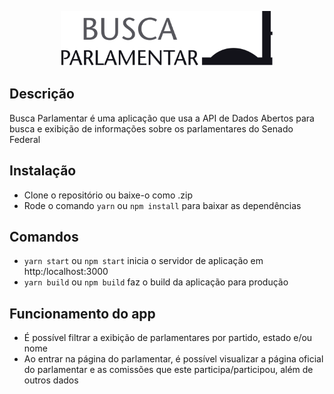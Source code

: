 <p align="center">
  <img width="340" src="https://github.com/sethwololo/busca-parlamentar/blob/master/src/assets/logo.svg">
</p>

## Descrição

Busca Parlamentar é uma aplicação que usa a API de Dados Abertos para busca e exibição de informações sobre os parlamentares do Senado Federal

## Instalação

+ Clone o repositório ou baixe-o como .zip
+ Rode o comando `yarn` ou `npm install` para baixar as dependências

## Comandos

+ `yarn start` ou `npm start` inicia o servidor de aplicação em http:/localhost:3000
+ `yarn build` ou `npm build` faz o build da aplicação para produção

## Funcionamento do app

+ É possível filtrar a exibição de parlamentares por partido, estado e/ou nome
+ Ao entrar na página do parlamentar, é possível visualizar a página oficial do parlamentar e as comissões que este participa/participou, além de outros dados
